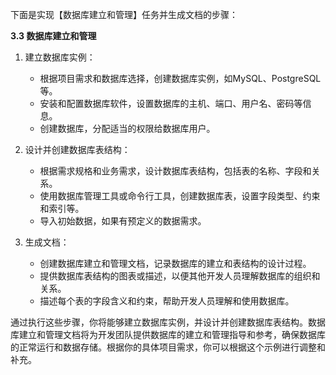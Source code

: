 下面是实现【数据库建立和管理】任务并生成文档的步骤：

**3.3 数据库建立和管理**

1. 建立数据库实例：

   - 根据项目需求和数据库选择，创建数据库实例，如MySQL、PostgreSQL等。
   - 安装和配置数据库软件，设置数据库的主机、端口、用户名、密码等信息。
   - 创建数据库，分配适当的权限给数据库用户。

2. 设计并创建数据库表结构：

   - 根据需求规格和业务需求，设计数据库表结构，包括表的名称、字段和关系。
   - 使用数据库管理工具或命令行工具，创建数据库表，设置字段类型、约束和索引等。
   - 导入初始数据，如果有预定义的数据需求。

3. 生成文档：

   - 创建数据库建立和管理文档，记录数据库的建立和表结构的设计过程。
   - 提供数据库表结构的图表或描述，以便其他开发人员理解数据库的组织和关系。
   - 描述每个表的字段含义和约束，帮助开发人员理解和使用数据库。

通过执行这些步骤，你将能够建立数据库实例，并设计并创建数据库表结构。数据库建立和管理文档将为开发团队提供数据库的建立和管理指导和参考，确保数据库的正常运行和数据存储。根据你的具体项目需求，你可以根据这个示例进行调整和补充。
